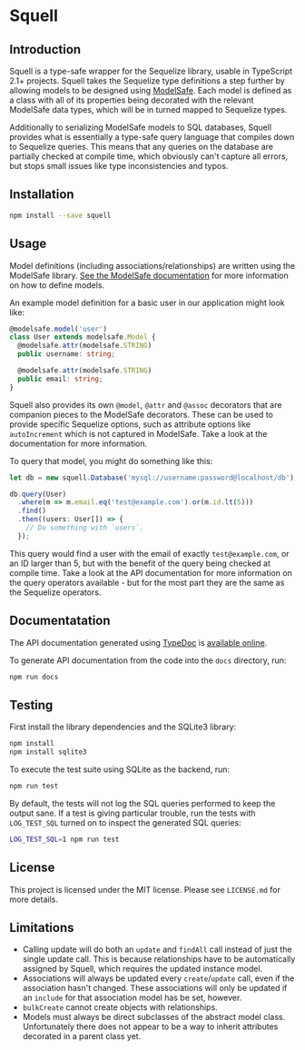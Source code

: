 # Squell

## Introduction

Squell is a type-safe wrapper for the Sequelize library, usable in TypeScript 2.1+ projects.
Squell takes the Sequelize type definitions a step further by allowing models to be designed
using [ModelSafe](https://github.com/creativecuriositystudio/modelsafe).
Each model is defined as a class with all of its properties being decorated
with the relevant ModelSafe data types, which will be in turned mapped to Sequelize types.

Additionally to serializing ModelSafe models to SQL databases, Squell provides what is
essentially a type-safe query language that compiles down to Sequelize queries.
This means that any queries on the database are partially checked at compile time,
which obviously can't capture all errors, but stops small issues like type inconsistencies
and typos.

## Installation

```sh
npm install --save squell
```

## Usage

Model definitions (including associations/relationships) are written using the ModelSafe library.
[See the ModelSafe documentation](https://github.com/creativecuriositystudio/modelsafe)
for more information on how to define models.

An example model definition for a basic user in our application might look like:

```typescript
@modelsafe.model('user')
class User extends modelsafe.Model {
  @modelsafe.attr(modelsafe.STRING)
  public username: string;

  @modelsafe.attr(modelsafe.STRING)
  public email: string;
}
```

Squell also provides its own `@model`, `@attr` and `@assoc` decorators that
are companion pieces to the ModelSafe decorators. These can be used to provide
specific Sequelize options, such as attribute options like `autoIncrement`
which is not captured in ModelSafe. Take a look at the documentation for more information.

To query that model, you might do something like this:

```typescript
let db = new squell.Database('mysql://username:password@localhost/db');

db.query(User)
  .where(m => m.email.eq('test@example.com').or(m.id.lt(5)))
  .find()
  .then((users: User[]) => {
    // Do something with `users`.
  });
```

This query would find a user with the email of exactly `test@example.com`,
or an ID larger than 5, but with the benefit of the query being checked
at compile time. Take a look at the API documentation for more information
on the query operators available - but for the most part they are the same
as the Sequelize operators.

## Documentatation

The API documentation generated using [TypeDoc](https://github.com/TypeStrong/typedoc)
is [available online](http://creativecuriositystudio.github.io/squell).

To generate API documentation from the code into the `docs` directory, run:

```sh
npm run docs
```

## Testing

First install the library dependencies and the SQLite3 library:

```sh
npm install
npm install sqlite3
```

To execute the test suite using SQLite as the backend, run:

```sh
npm run test
```

By default, the tests will not log the SQL queries performed to keep the output sane.
If a test is giving particular trouble, run the tests with `LOG_TEST_SQL` turned on
to inspect the generated SQL queries:

```sh
LOG_TEST_SQL=1 npm run test
```

## License

This project is licensed under the MIT license. Please see `LICENSE.md` for more details.

## Limitations

* Calling update will do both an `update` and `findAll` call instead of just the single update call. This is because relationships have to be automatically assigned by Squell, which requires the updated instance model.
* Associations will always be updated every `create`/`update` call, even if the association hasn't changed. These associations will only be updated if an `include` for that association model has be set, however.
* `bulkCreate` cannot create objects with relationships.
* Models must always be direct subclasses of the abstract model class. Unfortunately there does not appear
  to be a way to inherit attributes decorated in a parent class yet.
